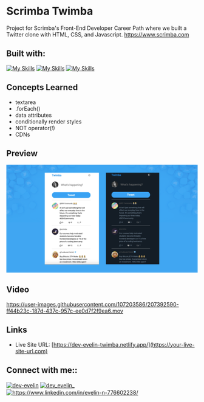 # Scrimba Twimba  

Project for Scrimba's Front-End Developer Career Path where we built a Twitter clone with HTML, CSS, and Javascript.
https://www.scrimba.com

##

## Built with:

[![My Skills](https://skillicons.dev/icons?i=html)](https://skillicons.dev) [![My Skills](https://skillicons.dev/icons?i=css)](https://skillicons.dev) [![My Skills](https://skillicons.dev/icons?i=js)](https://skillicons.dev)


## Concepts Learned
* textarea
* .forEach()
* data attributes
* conditionally render styles
* NOT operator(!)
* CDNs

  

## Preview

<img src="images/preview-github-readme.png">


## Video


https://user-images.githubusercontent.com/107203586/207392590-ff44b23c-187d-437c-957c-ee0d7f2f9ea6.mov


## Links

- Live Site URL: [https://dev-evelin-twimba.netlify.app/](https://your-live-site-url.com)

## Connect with me::

<a href="https://codepen.io/dev-evelin" target="blank"><img align="center" src="https://raw.githubusercontent.com/rahuldkjain/github-profile-readme-generator/master/src/images/icons/Social/codepen.svg" alt="dev-evelin" height="30" width="40" /></a>
<a href="https://twitter.com/dev_evelin_" target="blank"><img align="center" src="https://raw.githubusercontent.com/rahuldkjain/github-profile-readme-generator/master/src/images/icons/Social/twitter.svg" alt="dev_evelin_" height="30" width="40" /></a>
<a href="https://linkedin.com/in/https://www.linkedin.com/in/evelin-n-776602238/" target="blank"><img align="center" src="https://raw.githubusercontent.com/rahuldkjain/github-profile-readme-generator/master/src/images/icons/Social/linked-in-alt.svg" alt="https://www.linkedin.com/in/evelin-n-776602238/" height="30" width="40" /></a>
<br>
